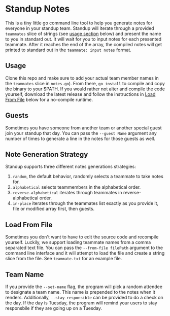 # Standup Notes
This is a tiny little go command line tool to help you generate notes for everyone in your standup team. Standup will iterate through a provided `teammates` slice of strings (see [usage section](#usage) below) and present the name to you in standard out. It will wait for you to input notes for each presented teammate. After it reaches the end of the array, the compiled notes will get printed to standard out in the `teammate: input notes` format. 

## Usage 
Clone this repo and make sure to add your actual team member names in the `teammates` slice in `notes.go`). From there, `go install` to compile and copy the binary to your $PATH. If you would rather not alter and compile the code yourself, download the latest release and follow the instructions in [Load From File](#load-from-file) below for a no-compile runtime. 

## Guests
Sometimes you have someone from another team or another special guest join your standup that day. You can pass the `--guest Name` argument any number of times to generate a line in the notes for those guests as well. 

## Note Generation Strategy
Standup supports three different notes generations strategies:
1. `random`, the default behavior, randomly selects a teammate to take notes for.
2. `alphabetical` selects teammembers in the alphabetical order.
3. `reverse-alphabetical` iterates through teammates in reverse-alphabetical order.
4. `in-place` iterates through the teammates list exactly as you provide it, file or modified array first, then guests.

## Load From File
Sometimes you don't want to have to edit the source code and recompile yourself. Luckily, we support loading teammate names from a comma separated text file. You can pass the `--from-file filePath` argument to the command line interface and it will attempt to load the file and create a string slice from the file. See `teammate.txt` for an example file.

## Team Name
If you provide the `--set-name` flag, the program will pick a random attendee to designate a team name. This name is prepended to the notes when it renders. Additionally, `--stay-responsible` can be provided to do a check on the day. If the day is Tuesday, the program will remind your users to stay responsbile if they are going up on a Tuesday.
